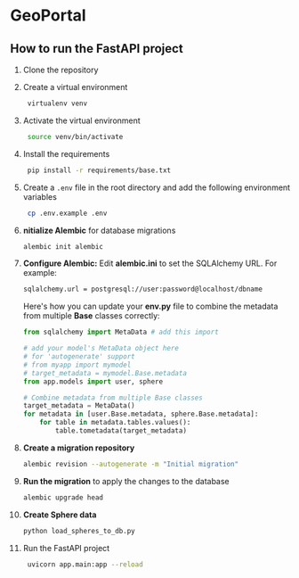 # GeoPortal

## __How to run the FastAPI project__

1. Clone the repository
2. Create a virtual environment
   ```bash
    virtualenv venv
    ```
3. Activate the virtual environment
    ```bash
     source venv/bin/activate
     ```
4. Install the requirements
   ```bash
    pip install -r requirements/base.txt
    ```
5. Create a `.env` file in the root directory and add the following environment variables
   ```bash
    cp .env.example .env
    ```
6. **nitialize Alembic** for database migrations
    ```bash
    alembic init alembic
    ```
7. **Configure Alembic:** Edit __alembic.ini__ to set the SQLAlchemy URL. For example:
    ```bash
    sqlalchemy.url = postgresql://user:password@localhost/dbname
    ```
    Here's how you can update your __env.py__ file to combine the metadata from multiple __Base__ classes correctly:

    ```python
    from sqlalchemy import MetaData # add this import

    # add your model's MetaData object here
    # for 'autogenerate' support
    # from myapp import mymodel
    # target_metadata = mymodel.Base.metadata
    from app.models import user, sphere
    
    # Combine metadata from multiple Base classes
    target_metadata = MetaData()
    for metadata in [user.Base.metadata, sphere.Base.metadata]:
        for table in metadata.tables.values():
            table.tometadata(target_metadata)
    
    ```

8. **Create a migration repository**
    ```bash
    alembic revision --autogenerate -m "Initial migration"
    ```
9. **Run the migration** to apply the changes to the database
    ```bash
    alembic upgrade head
    ```

10. **Create Sphere data**
    ```bash
    python load_spheres_to_db.py
    ```

11. Run the FastAPI project
    ```bash
     uvicorn app.main:app --reload
     ```